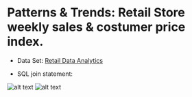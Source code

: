 # Patterns & Trends: Retail Store weekly sales & costumer price index.

* Data Set: [Retail Data Analytics](https://www.kaggle.com/manjeetsingh/retaildataset?select=Features+data+set.csv)

* SQL join statement: 

![alt text](https://github.com/nnzrr/SQL-examples/blob/main/SQL:%20JOIN/screenshot/join.PNG)
![alt text](https://github.com/nnzrr/SQL-examples/blob/main/SQL:%20JOIN/screenshot/result.PNG)

